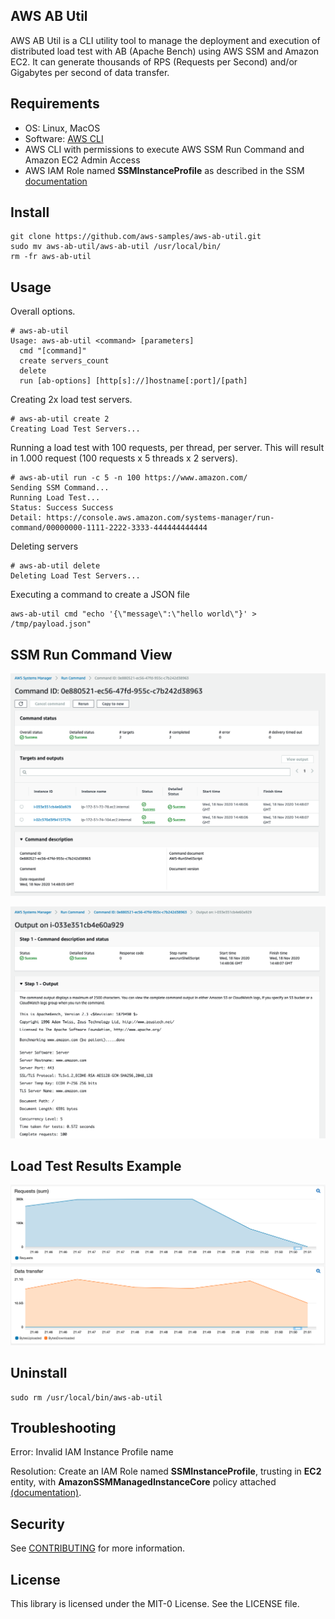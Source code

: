 
## AWS AB Util 

AWS AB Util is a CLI utility tool to manage the deployment and execution of distributed load test with AB (Apache Bench) using AWS SSM and Amazon EC2. It can generate thousands of RPS (Requests per Second) and/or Gigabytes per second of data transfer.

## Requirements
- OS: Linux, MacOS
- Software: [AWS CLI](https://aws.amazon.com/cli/)
- AWS CLI with permissions to execute AWS SSM Run Command and Amazon EC2 Admin Access
- AWS IAM Role named **SSMInstanceProfile** as described in the SSM [documentation](https://docs.aws.amazon.com/systems-manager/latest/userguide/setup-instance-profile.html#instance-profile-add-permissions)

## Install
```
git clone https://github.com/aws-samples/aws-ab-util.git
sudo mv aws-ab-util/aws-ab-util /usr/local/bin/
rm -fr aws-ab-util
```

## Usage
Overall options.
```
# aws-ab-util
Usage: aws-ab-util <command> [parameters]
  cmd "[command]"
  create servers_count
  delete
  run [ab-options] [http[s]://]hostname[:port]/[path]
```


Creating 2x load test servers.
```
# aws-ab-util create 2
Creating Load Test Servers...
```


Running a load test with 100 requests, per thread, per server. This will result in 1.000 request (100 requests x 5 threads  x 2 servers).
```
# aws-ab-util run -c 5 -n 100 https://www.amazon.com/
Sending SSM Command...
Running Load Test...
Status: Success Success
Detail: https://console.aws.amazon.com/systems-manager/run-command/00000000-1111-2222-3333-444444444444
```

Deleting servers
```
# aws-ab-util delete
Deleting Load Test Servers...
```

Executing a command to create a JSON file
```
aws-ab-util cmd "echo '{\"message\":\"hello world\"}' > /tmp/payload.json"
```

## SSM Run Command View
![SSM Command Execution](images/aws-ab-command-execution.png)

![SSM Command Output](images/aws-ab-command-output.png)

## Load Test Results Example
![Load test results example](images/aws-ab-load-test.png)

## Uninstall
```
sudo rm /usr/local/bin/aws-ab-util
```

## Troubleshooting
Error: Invalid IAM Instance Profile name

Resolution: Create an IAM Role named **SSMInstanceProfile**, trusting in **EC2** entity, with **AmazonSSMManagedInstanceCore** policy attached [(documentation)](https://docs.aws.amazon.com/systems-manager/latest/userguide/setup-instance-profile.html#instance-profile-add-permissions).


## Security

See [CONTRIBUTING](CONTRIBUTING.md#security-issue-notifications) for more information.

## License

This library is licensed under the MIT-0 License. See the LICENSE file.
